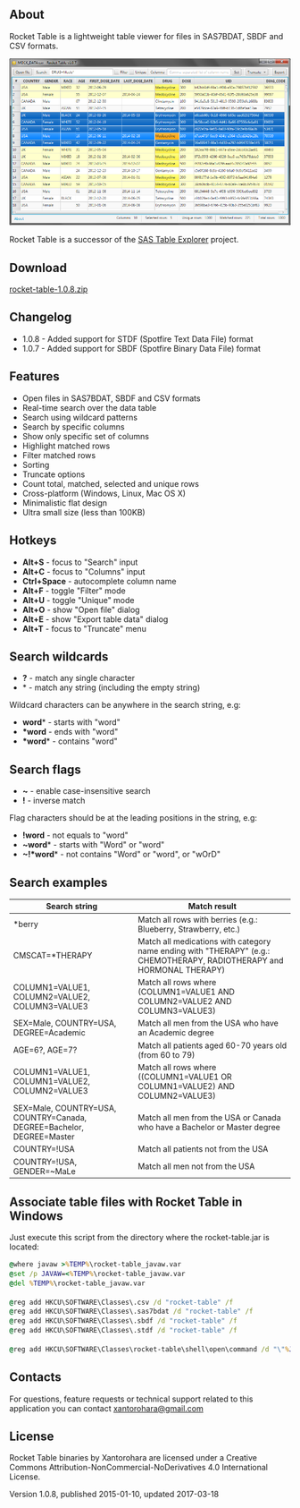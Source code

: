 ## About
Rocket Table is a lightweight table viewer for files in SAS7BDAT, SBDF and CSV formats.

![Rocket Table screenshot](screenshot.png)

Rocket Table is a successor of the [SAS Table Explorer](https://github.com/xantorohara/sas-table-explorer) project.

## Download
[rocket-table-1.0.8.zip](rocket-table-1.0.8.zip)

## Changelog
* 1.0.8 - Added support for STDF (Spotfire Text Data File) format
* 1.0.7 - Added support for SBDF (Spotfire Binary Data File) format

## Features
* Open files in SAS7BDAT, SBDF and CSV formats
* Real-time search over the data table
* Search using wildcard patterns
* Search by specific columns
* Show only specific set of columns
* Highlight matched rows
* Filter matched rows
* Sorting
* Truncate options
* Count total, matched, selected and unique rows
* Cross-platform (Windows, Linux, Mac OS X)
* Minimalistic flat design
* Ultra small size (less than 100KB)

## Hotkeys

* **Alt+S** - focus to "Search" input
* **Alt+C** - focus to "Columns" input
* **Ctrl+Space** - autocomplete column name
* **Alt+F** - toggle "Filter" mode
* **Alt+U** - toggle "Unique" mode
* **Alt+O** - show "Open file" dialog
* **Alt+E** - show "Export table data" dialog
* **Alt+T** - focus to "Truncate" menu

## Search wildcards
* **?** -  match any single character
* \* -  match any string (including the empty string)

Wildcard characters can be anywhere in the search string, e.g:

* **word*** -  starts with "word"
* **\*word** -  ends with "word"
* **\*word*** -  contains "word"


## Search flags
* **~** - enable case-insensitive search
* **!** - inverse match

Flag characters should be at the leading positions in the string, e.g:

* **!word** - not equals to "word"
* **~word*** - starts with "Word" or "word"
* **~!\*word*** - not contains "Word" or "word", or "wOrD"


## Search examples
Search string | Match result
--------------|-------------
\*berry | Match all rows with berries (e.g.: Blueberry, Strawberry, etc.)
CMSCAT=\*THERAPY | Match all medications with category name ending with "THERAPY" (e.g.: CHEMOTHERAPY, RADIOTHERAPY and HORMONAL THERAPY)
COLUMN1=VALUE1, COLUMN2=VALUE2, COLUMN3=VALUE3 | Match all rows where (COLUMN1=VALUE1 AND COLUMN2=VALUE2 AND COLUMN3=VALUE3)
SEX=Male, COUNTRY=USA, DEGREE=Academic | Match all men from the USA who have an Academic degree
AGE=6?, AGE=7? | Match all patients aged 60-70 years old (from 60 to 79)
COLUMN1=VALUE1, COLUMN1=VALUE2, COLUMN2=VALUE3 | Match all rows where ((COLUMN1=VALUE1 OR COLUMN1=VALUE2) AND COLUMN2=VALUE3)
SEX=Male, COUNTRY=USA, COUNTRY=Canada, DEGREE=Bachelor, DEGREE=Master | Match all men from the USA or Canada who have a Bachelor or Master degree
COUNTRY=!USA | Match all patients not from the USA
COUNTRY=!USA, GENDER=~MaLe | Match all men not from the USA

## Associate table files with Rocket Table in Windows

Just execute this script from the directory where the rocket-table.jar is located:

```cmd
@where javaw >%TEMP%\rocket-table_javaw.var
@set /p JAVAW=<%TEMP%\rocket-table_javaw.var
@del %TEMP%\rocket-table_javaw.var

@reg add HKCU\SOFTWARE\Classes\.csv /d "rocket-table" /f
@reg add HKCU\SOFTWARE\Classes\.sas7bdat /d "rocket-table" /f
@reg add HKCU\SOFTWARE\Classes\.sbdf /d "rocket-table" /f
@reg add HKCU\SOFTWARE\Classes\.stdf /d "rocket-table" /f

@reg add HKCU\SOFTWARE\Classes\rocket-table\shell\open\command /d "\"%JAVAW%\" -jar \"%~dp0rocket-table.jar\" \"%%1\"" /f
```

## Contacts
For questions, feature requests or technical support related to this application you can contact
[xantorohara@gmail.com](mailto:xantorohara@gmail.com)

## License

Rocket Table binaries by Xantorohara are licensed under a
Creative Commons Attribution-NonCommercial-NoDerivatives 4.0 International License.

Version 1.0.8, published 2015-01-10, updated 2017-03-18

